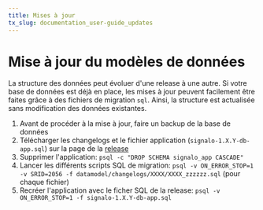 ```yaml
---
title: Mises à jour
tx_slug: documentation_user-guide_updates
---
```



# Mise à jour du modèles de données

La structure des données peut évoluer d'une release à une autre. Si votre base de données est déjà en place, les mises à jour peuvent facilement être faites grâce à des fichiers de migration `sql`. Ainsi, la structure est actualisée sans modification des données existantes.

1. Avant de procéder à la mise à jour, faire un backup de la base de données
2. Télécharger les changelogs et le fichier application (`signalo-1.X.Y-db-app.sql`) sur la page de la [release](https://github.com/opengisch/signalo/releases/latest)
3. Supprimer l'application: `psql -c "DROP SCHEMA signalo_app CASCADE"`
4. Lancer les différents scripts SQL de migration: `psql -v ON_ERROR_STOP=1 -v SRID=2056 -f datamodel/changelogs/XXXX/XXXX_zzzzzz.sql` (pour chaque fichier)
5. Recréer l'application avec le ficher SQL de la release: `psql -v ON_ERROR_STOP=1 -f signalo-1.X.Y-db-app.sql`
